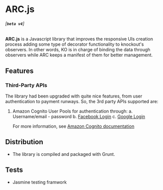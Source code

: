 ARC.js
======

###### [__`beta v4`__]

__ARC.js__ is a Javascript library that improves the responsive UIs creation process adding some type of decorator functionality to knockout's observers. In other words, KO is in charge of binding the data through observers while ARC keeps a manifest of them for better management.

Features
--------

### Third-Party APIs

The library had been upgraded with quite nice features, from user authentication to payment runways. So, the 3rd party APIs supported are:

1.  Amazon Cognito User Pools for authentication through:
    a. Username/email - password
    b. [Facebook Login](https://developers.facebook.com/docs/facebook-login)
    c. [Google Login](https://developers.google.com/identity)

    For more information, see [Amazon Cognito documentation](https://docs.aws.amazon.com/cognito/latest/developerguide/cognito-user-pools-social-idp.html)

Distribution
------------

- The library is compiled and packaged with Grunt.

Tests
-----

- Jasmine testing framwork
